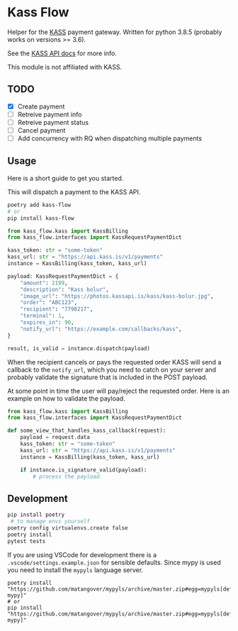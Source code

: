 # Kass Flow

Helper for the [KASS](https://www.kass.is/) payment gateway. Written for python 3.8.5 (probably works on versions >= 3.6).

See the [KASS API docs](https://kass.github.io/api/) for more info.

This module is not affiliated with KASS.

## TODO

- [x] Create payment
- [ ] Retreive payment info
- [ ] Retreive payment status
- [ ] Cancel payment
- [ ] Add concurrency with RQ when dispatching multiple payments

## Usage

Here is a short guide to get you started.

This will dispatch a payment to the KASS API.

```sh
poetry add kass-flow
# or
pip install kass-flow
```

```python
from kass_flow.kass import KassBilling
from kass_flow.interfaces import KassRequestPaymentDict

kass_token: str = "some-token"
kass_url: str = "https://api.kass.is/v1/payments"
instance = KassBilling(kass_token, kass_url)

payload: KassRequestPaymentDict = {
    "amount": 2199,
    "description": "Kass bolur",
    "image_url": "https://photos.kassapi.is/kass/kass-bolur.jpg",
    "order": "ABC123",
    "recipient": "7798217",
    "terminal": 1,
    "expires_in": 90,
    "notify_url": "https://example.com/callbacks/kass",
}

result, is_valid = instance.dispatch(payload)
```

When the recipient cancels or pays the requested order KASS will send a callback to the `notify_url`, which you need to catch on your server and probably validate the signature that is included in the POST payload.

At some point in time the user will pay/reject the requested order. Here is an example on how to validate the payload.

```python
from kass_flow.kass import KassBilling
from kass_flow.interfaces import KassRequestPaymentDict

def some_view_that_handles_kass_callback(request):
    payload = request.data
    kass_token: str = "some-token"
    kass_url: str = "https://api.kass.is/v1/payments"
    instance = KassBilling(kass_token, kass_url)

    if instance.is_signature_valid(payload):
        # process the payload.
```

## Development

```sh
pip install poetry
 # to manage envs yourself
poetry config virtualenvs.create false
poetry install
pytest tests
```

If you are using VSCode for development there is a `.vscode/settings.example.json` for sensible defaults. Since mypy is used you need to install the `mypyls` language server.

```
poetry install "https://github.com/matangover/mypyls/archive/master.zip#egg=mypyls[default-mypy]"
# or
pip install "https://github.com/matangover/mypyls/archive/master.zip#egg=mypyls[default-mypy]"
```
